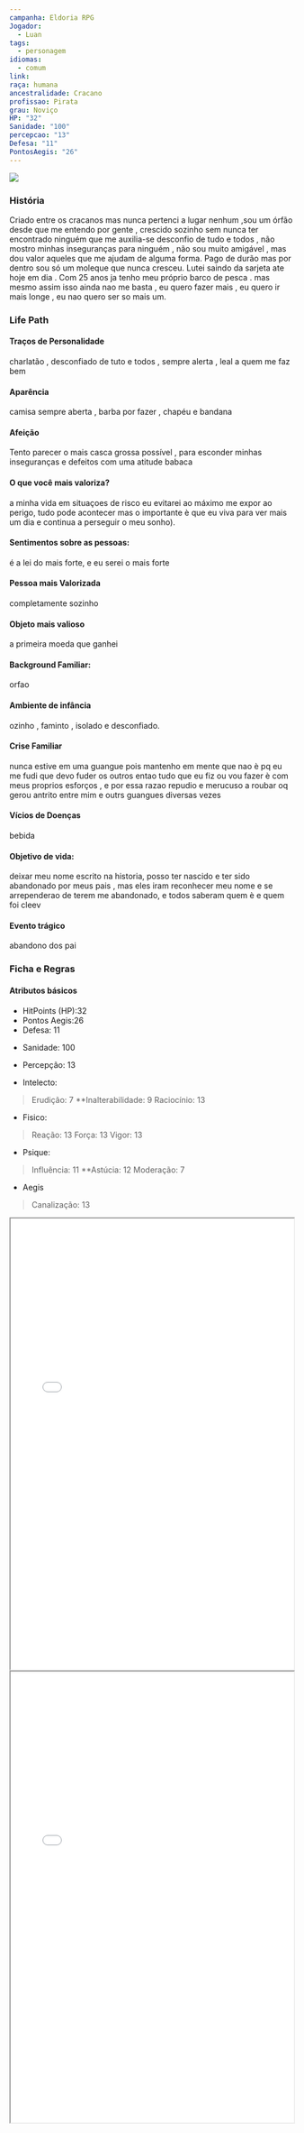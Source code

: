 ```yaml
---
campanha: Eldoria RPG
Jogador:
  - Luan
tags:
  - personagem
idiomas:
  - comum
link: 
raça: humana
ancestralidade: Cracano
profissao: Pirata
grau: Noviço
HP: "32"
Sanidade: "100"
percepcao: "13"
Defesa: "11"
PontosAegis: "26"
---
```


![](https://i.imgur.com/YdbGaD7.jpeg)


### História 
Criado entre os cracanos mas nunca pertenci a lugar nenhum ,sou um órfão desde que me entendo por gente , crescido sozinho sem nunca ter encontrado ninguém que me auxilia-se desconfio de tudo e todos , não mostro minhas inseguranças para ninguém , não sou muito amigável , mas dou valor aqueles que me ajudam de alguma forma. Pago de durão mas por dentro sou só um moleque que nunca cresceu. Lutei saindo da sarjeta ate hoje em dia . Com 25 anos ja tenho meu próprio barco de pesca . mas mesmo assim isso ainda nao me basta , eu quero fazer mais , eu quero ir mais longe , eu nao quero ser so mais um.


### Life Path

#### Traços de Personalidade
charlatão , desconfiado de tuto e todos , sempre alerta , leal a quem me faz bem
#### Aparência
camisa sempre aberta , barba por fazer , chapéu e bandana
#### Afeição
Tento parecer o mais casca grossa possível , para esconder minhas inseguranças e defeitos com uma atitude babaca
#### O que você mais valoriza?
a minha vida em situaçoes de risco eu evitarei ao máximo me expor ao perigo, tudo pode acontecer mas o importante è que eu viva para ver mais um dia e continua a perseguir o meu sonho).
#### Sentimentos sobre as pessoas:
é a lei do mais forte, e eu serei o mais forte
#### Pessoa mais Valorizada
completamente sozinho
#### Objeto mais valioso
a primeira moeda que ganhei
#### Background Familiar:
orfao
#### Ambiente de infância
ozinho , faminto , isolado e desconfiado.
#### Crise Familiar
nunca estive em uma guangue pois mantenho em mente que nao è pq eu me fudi que devo fuder os outros entao tudo que eu fiz ou vou fazer è com meus proprios esforços , e por essa razao repudio e merucuso a roubar oq gerou antrito entre mim e outrs guangues diversas vezes
#### Vícios de Doenças
bebida
#### Objetivo de vida:
deixar meu nome escrito na historia, posso ter nascido e ter sido abandonado por meus pais , mas eles iram reconhecer meu nome e se arrependerao de terem me abandonado, e todos saberam quem è e quem foi cleev
#### Evento trágico
abandono dos pai


### Ficha e Regras

#### Atributos básicos

- HitPoints (HP):32
- Pontos Aegis:26
- Defesa: 11
* Sanidade: 100
* Percepção: 13

* Intelecto:
> Erudição: 7
> **Inalterabilidade:  9
> Raciocínio: 13

* Fisico:
>Reação: 13
>Força: 13
>Vigor: 13

* Psique:
>Influência: 11
>**Astúcia: 12
>Moderação: 7 

- Aegis
>Canalização: 13
<iframe src="_____"   style="width:100%; height:800px;"></iframe>

<iframe src="________"   style="width:100%; height:800px;"></iframe>